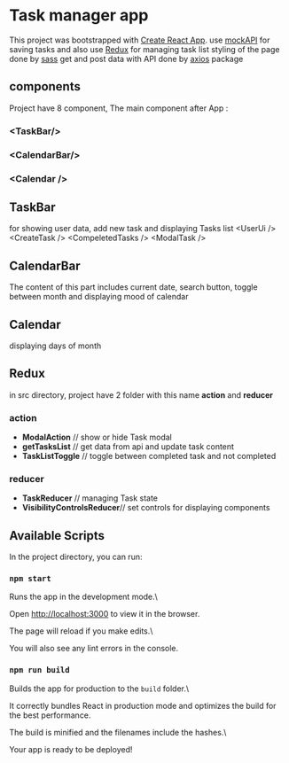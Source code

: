 
# Task manager app

 

This project was bootstrapped with [Create React App](https://github.com/facebook/create-react-app).
use [mockAPI](https://mockapi.io) for saving tasks
and also use [Redux](https://redux.js.org/) for managing task list
styling of the page done by [sass](https://sass-lang.com/)
get and post data with API done by [axios](https://www.npmjs.com/package/axios) package
## components
Project have 8 component, The main component after App :
### &lt;TaskBar/>
### &lt;CalendarBar/>
### &lt;Calendar  />

## TaskBar
for showing user data, add new task and displaying Tasks list
&lt;UserUi  /> 
&lt;CreateTask  />
&lt;CompeletedTasks  />
&lt;ModalTask  />

## CalendarBar
The content of this part includes current date, search button, toggle between month and displaying mood of calendar

## Calendar
displaying days of month

## Redux
in src directory, project have 2 folder with this name **action** and **reducer**
### action

 - **ModalAction** // show or hide Task modal
 - **getTasksList** // get data from api and update task content
 - **TaskListToggle** // toggle between completed task and not completed

  ### reducer 
  

 - **TaskReducer** // managing Task state
 - **VisibilityControlsReducer**// set controls for displaying components

## Available Scripts

  

In the project directory, you can run:

  

### `npm start`

  

Runs the app in the development mode.\

Open [http://localhost:3000](http://localhost:3000) to view it in the browser.

  

The page will reload if you make edits.\

You will also see any lint errors in the console.
### `npm run build`

  

Builds the app for production to the `build` folder.\

It correctly bundles React in production mode and optimizes the build for the best performance.

  

The build is minified and the filenames include the hashes.\

Your app is ready to be deployed!
